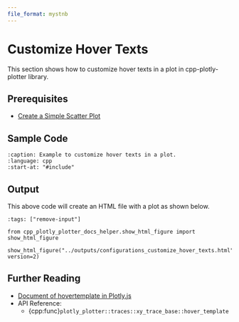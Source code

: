 ```yaml
---
file_format: mystnb
---
```


# Customize Hover Texts

This section shows how to customize hover texts in a plot in cpp-plotly-plotter library.

## Prerequisites

- [Create a Simple Scatter Plot](../get_started/create_simple_plot.md)

## Sample Code

```{literalinclude} /../../../examples/configurations/customize_hover_texts.cpp
:caption: Example to customize hover texts in a plot.
:language: cpp
:start-at: "#include"
```

## Output

This above code will create an HTML file with a plot as shown below.

```{code-cell}
:tags: ["remove-input"]

from cpp_plotly_plotter_docs_helper.show_html_figure import show_html_figure

show_html_figure("../outputs/configurations_customize_hover_texts.html", version=2)
```

## Further Reading

- [Document of hovertemplate in Plotly.js](https://plotly.com/javascript/hover-text-and-formatting/#hovertemplate)
- API Reference:
  - {cpp:func}`plotly_plotter::traces::xy_trace_base::hover_template`
